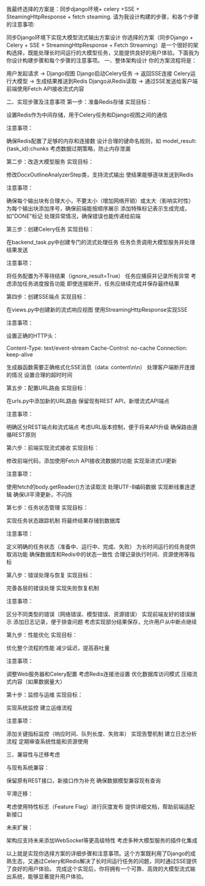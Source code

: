 
我最终选择的方案是：同步django环境+ celery +SSE +  SteamingHttpResponse + fetch steaming. 请为我设计构建的步骤，和各个步骤的注意事项:


同步Django环境下实现大模型流式输出方案设计
你选择的方案（同步Django + Celery + SSE + StreamingHttpResponse + Fetch Streaming）是一个很好的架构选择，既能处理长时间运行的大模型任务，又能提供良好的用户体验。下面我为你设计构建步骤和每个步骤的注意事项。
一、整体架构设计
你的方案流程将是：

用户发起请求 → Django视图
Django启动Celery任务 → 返回SSE连接
Celery运行大模型 → 生成结果推送到Redis
Django从Redis读取 → 通过SSE发送给客户端
前端使用Fetch API接收流式内容

二、实现步骤及注意事项
第一步：准备Redis存储
实现目标：

设置Redis作为中间存储，用于Celery任务和Django视图之间的通信

注意事项：

确保Redis配置了足够的内存和连接数
设计合理的键命名规则，如 model_result:{task_id}:chunks
考虑数据过期策略，防止内存泄漏

第二步：改造大模型服务
实现目标：

修改DocxOutlineAnalyzerStep类，支持流式输出
使结果能够逐块发送到Redis

注意事项：

确保每个输出块有合理大小，不要太小（增加网络开销）或太大（影响实时性）
为每个输出块添加序号，确保前端能按顺序展示
添加特殊标记表示生成完成，如"DONE"标记
处理异常情况，确保错误也能传递给前端

第三步：创建Celery任务
实现目标：

在backend_task.py中创建专门的流式处理任务
任务负责调用大模型服务并处理结果发送

注意事项：

将任务配置为不等待结果（ignore_result=True）
任务应捕获并记录所有异常
考虑添加任务进度报告功能
即使连接断开，任务应继续完成并保存最终结果

第四步：创建SSE端点
实现目标：

在views.py中创建新的流式响应视图
使用StreamingHttpResponse实现SSE

注意事项：

设置正确的HTTP头：

Content-Type: text/event-stream
Cache-Control: no-cache
Connection: keep-alive


生成器函数需要正确格式化SSE消息（data: content\n\n）
处理客户端断开连接的情况
设置合理的超时时间

第五步：配置URL路由
实现目标：

在urls.py中添加新的URL路由
保留现有REST API，新增流式API端点

注意事项：

明确区分REST端点和流式端点
考虑URL版本控制，便于将来API升级
确保路由遵循REST原则

第六步：前端实现流式接收
实现目标：

修改前端代码，添加使用Fetch API接收流数据的功能
实现渐进式UI更新

注意事项：

使用fetch的body.getReader()方法读取流
处理UTF-8编码数据
实现断线重连逻辑
确保UI平滑更新，不闪烁

第七步：任务状态管理
实现目标：

实现任务状态跟踪机制
将最终结果存储到数据库

注意事项：

定义明确的任务状态（准备中、运行中、完成、失败）
为长时间运行的任务提供取消功能
确保数据库和Redis中的状态一致性
合理记录执行时间、资源使用等指标

第八步：错误处理与恢复
实现目标：

完善各层的错误处理
实现失败恢复机制

注意事项：

区分不同类型的错误（网络错误、模型错误、资源错误）
实现前端友好的错误展示
添加日志记录，便于排查问题
考虑实现部分结果保存，允许用户从中断点继续

第九步：性能优化
实现目标：

优化整个流程的性能
减少延迟，提高吞吐量

注意事项：

调整Web服务器和Celery配置
考虑Redis连接池设置
优化数据库访问模式
压缩流式内容（如果数据量大）

第十步：监控与运维
实现目标：

实现系统监控
建立运维流程

注意事项：

添加关键指标监控（响应时间、队列长度、失败率）
实现告警机制
建立日志分析流程
定期审查系统性能和资源使用

三、兼容性与迁移考虑

与现有系统兼容：

保留原有REST接口，新接口作为补充
确保数据模型兼容现有查询


平滑迁移：

考虑使用特性标志（Feature Flag）进行灰度发布
提供详细文档，帮助前端适配新接口


未来扩展：

架构应支持未来添加WebSocket等更高级特性
考虑多种大模型服务的插件化集成



以上就是实现你选择方案的详细步骤和注意事项。这个方案既利用了Django的成熟生态，又通过Celery和Redis解决了长时间运行任务的问题，同时通过SSE提供了良好的用户体验。
完成这个实现后，你将拥有一个可靠、高效的大模型流式输出系统，能够显著提升用户体验。